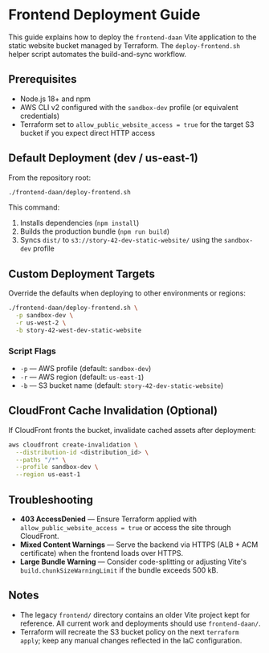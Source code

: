 # Frontend Deployment Guide

This guide explains how to deploy the `frontend-daan` Vite application to the static website bucket managed by Terraform. The `deploy-frontend.sh` helper script automates the build-and-sync workflow.

## Prerequisites
- Node.js 18+ and npm
- AWS CLI v2 configured with the `sandbox-dev` profile (or equivalent credentials)
- Terraform set to `allow_public_website_access = true` for the target S3 bucket if you expect direct HTTP access

## Default Deployment (dev / us-east-1)
From the repository root:

```bash
./frontend-daan/deploy-frontend.sh
```

This command:
1. Installs dependencies (`npm install`)
2. Builds the production bundle (`npm run build`)
3. Syncs `dist/` to `s3://story-42-dev-static-website/` using the `sandbox-dev` profile

## Custom Deployment Targets
Override the defaults when deploying to other environments or regions:

```bash
./frontend-daan/deploy-frontend.sh \
  -p sandbox-dev \
  -r us-west-2 \
  -b story-42-west-dev-static-website
```

### Script Flags
- `-p` — AWS profile (default: `sandbox-dev`)
- `-r` — AWS region (default: `us-east-1`)
- `-b` — S3 bucket name (default: `story-42-dev-static-website`)

## CloudFront Cache Invalidation (Optional)
If CloudFront fronts the bucket, invalidate cached assets after deployment:

```bash
aws cloudfront create-invalidation \
  --distribution-id <distribution_id> \
  --paths "/*" \
  --profile sandbox-dev \
  --region us-east-1
```

## Troubleshooting
- **403 AccessDenied** — Ensure Terraform applied with `allow_public_website_access = true` or access the site through CloudFront.
- **Mixed Content Warnings** — Serve the backend via HTTPS (ALB + ACM certificate) when the frontend loads over HTTPS.
- **Large Bundle Warning** — Consider code-splitting or adjusting Vite's `build.chunkSizeWarningLimit` if the bundle exceeds 500 kB.

## Notes
- The legacy `frontend/` directory contains an older Vite project kept for reference. All current work and deployments should use `frontend-daan/`.
- Terraform will recreate the S3 bucket policy on the next `terraform apply`; keep any manual changes reflected in the IaC configuration.

